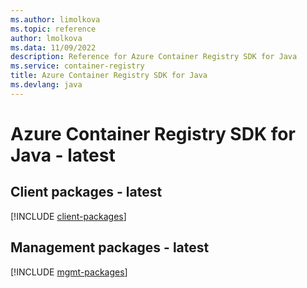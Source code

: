 ```yaml
---
ms.author: limolkova
ms.topic: reference
author: lmolkova
ms.data: 11/09/2022
description: Reference for Azure Container Registry SDK for Java
ms.service: container-registry
title: Azure Container Registry SDK for Java
ms.devlang: java
---
```

# Azure Container Registry SDK for Java - latest

## Client packages - latest
[!INCLUDE [client-packages](container-registry-client-index.md)]
## Management packages - latest
[!INCLUDE [mgmt-packages](container-registry-mgmt-index.md)]